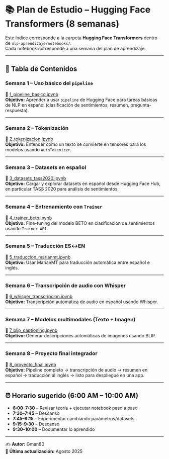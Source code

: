 # 📚 Plan de Estudio – Hugging Face Transformers (8 semanas)

Este índice corresponde a la carpeta **Hugging Face Transformers** dentro de `nlp-aprendizaje/notebooks/`.  
Cada notebook corresponde a una semana del plan de aprendizaje.

---

## 📅 Tabla de Contenidos

### Semana 1 – Uso básico del `pipeline`
📄 [1_pipeline_basico.ipynb](1_pipeline_basico.ipynb)  
**Objetivo:** Aprender a usar `pipeline` de Hugging Face para tareas básicas de NLP en español (clasificación de sentimientos, resumen, pregunta-respuesta).  

---

### Semana 2 – Tokenización
📄 [2_tokenizacion.ipynb](2_tokenizacion.ipynb)  
**Objetivo:** Entender cómo un texto se convierte en tensores para los modelos usando `AutoTokenizer`.  

---

### Semana 3 – Datasets en español
📄 [3_datasets_tass2020.ipynb](3_datasets_tass2020.ipynb)  
**Objetivo:** Cargar y explorar datasets en español desde Hugging Face Hub, en particular TASS 2020 para análisis de sentimientos.  

---

### Semana 4 – Entrenamiento con `Trainer`
📄 [4_trainer_beto.ipynb](4_trainer_beto.ipynb)  
**Objetivo:** Fine-tuning del modelo BETO en clasificación de sentimientos usando `Trainer API`.  

---

### Semana 5 – Traducción ES↔EN
📄 [5_traduccion_marianmt.ipynb](5_traduccion_marianmt.ipynb)  
**Objetivo:** Usar MarianMT para traducción automática entre español e inglés.  

---

### Semana 6 – Transcripción de audio con Whisper
📄 [6_whisper_transcripcion.ipynb](6_whisper_transcripcion.ipynb)  
**Objetivo:** Transcripción automática de audio en español usando Whisper.  

---

### Semana 7 – Modelos multimodales (Texto + Imagen)
📄 [7_blip_captioning.ipynb](7_blip_captioning.ipynb)  
**Objetivo:** Generar descripciones automáticas de imágenes usando BLIP.  

---

### Semana 8 – Proyecto final integrador
📄 [8_proyecto_final.ipynb](8_proyecto_final.ipynb)  
**Objetivo:** Pipeline completo → transcripción de audio → resumen en español → traducción al inglés → listo para despliegue en una app.

---

## ⏰ Horario sugerido (6:00 AM – 10:00 AM)
- **6:00–7:30** – Revisar teoría + ejecutar notebook paso a paso  
- **7:30–7:45** – Descanso  
- **7:45–9:15** – Experimentar cambiando parámetros/datasets  
- **9:15–9:30** – Descanso  
- **9:30–10:00** – Documentar lo aprendido  

---
✍ **Autor:** Gman80  
📆 **Última actualización:** Agosto 2025